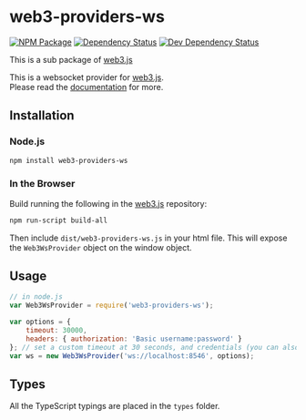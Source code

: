 # web3-providers-ws

[![NPM Package][npm-image]][npm-url] [![Dependency Status][deps-image]][deps-url] [![Dev Dependency Status][deps-dev-image]][deps-dev-url]

This is a sub package of [web3.js][repo]

This is a websocket provider for [web3.js][repo].  
Please read the [documentation][docs] for more.

## Installation

### Node.js

```bash
npm install web3-providers-ws
```

### In the Browser

Build running the following in the [web3.js][repo] repository:

```bash
npm run-script build-all
```

Then include `dist/web3-providers-ws.js` in your html file.
This will expose the `Web3WsProvider` object on the window object.

## Usage

```js
// in node.js
var Web3WsProvider = require('web3-providers-ws');

var options = {
    timeout: 30000,
    headers: { authorization: 'Basic username:password' }
}; // set a custom timeout at 30 seconds, and credentials (you can also add the credentials to the URL: ws://username:password@localhost:8546)
var ws = new Web3WsProvider('ws://localhost:8546', options);
```

## Types

All the TypeScript typings are placed in the `types` folder.

[docs]: http://web3js.readthedocs.io/en/1.0/
[repo]: https://github.com/ethereum/web3.js
[npm-image]: https://img.shields.io/npm/v/web3-providers-ws.svg
[npm-url]: https://npmjs.org/package/web3-providers-ws
[deps-image]: https://david-dm.org/ethereum/web3.js/1.x/status.svg?path=packages/web3-providers-ws
[deps-url]: https://david-dm.org/ethereum/web3.js/1.x?path=packages/web3-providers-ws
[deps-dev-image]: https://david-dm.org/ethereum/web3.js/1.x/dev-status.svg?path=packages/web3-providers-ws
[deps-dev-url]: https://david-dm.org/ethereum/web3.js/1.x?type=dev&path=packages/web3-providers-ws
